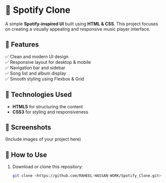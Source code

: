 # 🎵 Spotify Clone  

A simple **Spotify-inspired UI** built using **HTML & CSS**. This project focuses on creating a visually appealing and responsive music player interface.  

## 🚀 Features  
✅ Clean and modern UI design  
✅ Responsive layout for desktop & mobile  
✅ Navigation bar and sidebar  
✅ Song list and album display  
✅ Smooth styling using Flexbox & Grid  

## 📂 Technologies Used  
- **HTML5** for structuring the content  
- **CSS3** for styling and responsiveness  

## 📸 Screenshots  
(Include images of your project here)  

## 📌 How to Use  
1. Download or clone this repository:  
   ```sh
   git clone <https://github.com/RAHEEL-HASSAN-WORK/Spotify_Clone.git>
